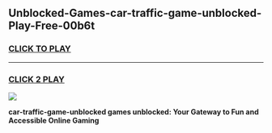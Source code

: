
## Unblocked-Games-car-traffic-game-unblocked-Play-Free-00b6t
<h3>
<a href="https://premium76.site?title=car-traffic-game-unblocked&ref=18A">CLICK TO PLAY</a></h3>
<hr>

<h3>
<a href="https://premium76.site?title=car-traffic-game-unblocked&ref=18A">CLICK 2 PLAY</a>
  
</h3>

<a href="https://premium76.site?title=car-traffic-game-unblocked&ref=18A"><img src="https://clearcache.store/games.png"></a>


**car-traffic-game-unblocked games unblocked: Your Gateway to Fun and Accessible Online Gaming**
